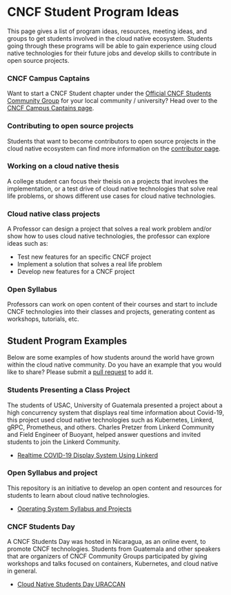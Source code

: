 # CNCF Student Program Ideas
This page gives a list of program ideas, resources, meeting ideas, and groups to get students involved in the cloud native ecosystem. Students going through these programs will be able to gain experience using cloud native technologies for their future jobs and develop skills to contribute in open source projects.

### CNCF Campus Captains
Want to start a CNCF Student chapter under the [Official CNCF Students Community Group](https://community.cncf.io/cloud-native-students/) for your local community / university? Head over to the [CNCF Campus Captains page](cncf-campus-captains.md).

### Contributing to open source projects
Students that want to become contributors to open source projects in the cloud native ecosystem can find more information on the [contributor page](https://contribute.cncf.io/).

### Working on a cloud native thesis
A college student can focus their theisis on a projects that involves the implementation, or a test drive of cloud native technologies that solve real life problems, or shows different use cases for cloud native technologies.
 
### Cloud native class projects
A Professor can design a project that solves a real work problem and/or show how to uses cloud native technologies, the professor can explore ideas such as:
- Test new features for an specific CNCF project
- Implement a solution that solves a real life problem
- Develop new features for a CNCF project
 
### Open Syllabus
Professors can work on open content of their courses and start to include CNCF technologies into their classes and projects, generating content as workshops, tutorials, etc.
 
## Student Program Examples
Below are some examples of how students around the world have grown within the cloud native community. Do you have an example that you would like to share? Please submit a [pull request](https://github.com/cncf/students/pulls) to add it. 

### Students Presenting a Class Project
The students of USAC, University of Guatemala presented a project about a high concurrency system that displays real time information about Covid-19, this project used cloud native technologies such as Kubernetes, Linkerd, gRPC, Prometheus, and others. Charles Pretzer from Linkerd Community and Field Engineer of Buoyant, helped answer questions and invited students to join the Linkerd Community.
- [Realtime COVID-19 Display System Using Linkerd](https://www.youtube.com/watch?v=XWlpS78wRks)
 
### Open Syllabus and project
This repository is an initiative to develop an open content and resources for students to learn about cloud native technologies.
- [Operating System Syllabus and Projects](https://github.com/sergioarmgpl/operating-systems-usac-course)
 
### CNCF Students Day
A CNCF Students Day was hosted in Nicaragua, as an online event, to promote CNCF technologies. Students from Guatemala and other speakers that are organizers of CNCF Community Groups participated by giving workshops and talks focused on containers, Kubernetes, and cloud native in general.
- [Cloud Native Students Day URACCAN](https://community.cncf.io/events/details/cncf-cloud-nativegt-presents-cloud-native-students-day-uraccan/)
